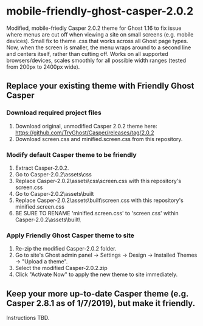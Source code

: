 # mobile-friendly-ghost-casper-2.0.2
Modified, mobile-friedly Casper 2.0.2 theme for Ghost 1.16 to fix issue where menus are cut off when viewing a site on small screens (e.g. mobile devices). Small fix to theme .css that works across all Ghost page types. Now, when the screen is smaller, the menu wraps around to a second line and centers itself, rather than cutting off. Works on all supported browsers/devices, scales smoothly for all possible width ranges (tested from 200px to 2400px wide).

## Replace your existing theme with Friendly Ghost Casper
### Download required project files
1. Download original, unmodified Casper 2.0.2 theme here: https://github.com/TryGhost/Casper/releases/tag/2.0.2
2. Download screen.css and minified.screen.css from this repository.

### Modify default Casper theme to be friendly
1. Extract Casper-2.0.2.
2. Go to Casper-2.0.2\assets\css
3. Replace Casper-2.0.2\assets\css\screen.css with this repository's screen.css
4. Go to Casper-2.0.2\assets\built
5. Replace Casper-2.0.2\assets\built\screen.css with this repository's minified.screen.css
6. BE SURE TO RENAME 'minified.screen.css' to 'screen.css' within Casper-2.0.2\assets\built\

### Apply Friendly Ghost Casper theme to site 
1. Re-zip the modified Casper-2.0.2 folder.
2. Go to site's Ghost admin panel -> Settings -> Design -> Installed Themes -> "Upload a theme".
3. Select the modified Casper-2.0.2.zip
4. Click "Activate Now" to apply the new theme to site immediately.

## Keep your more up-to-date Casper theme (e.g. Casper 2.8.1 as of 1/7/2019), but make it friendly.
Instructions TBD.
